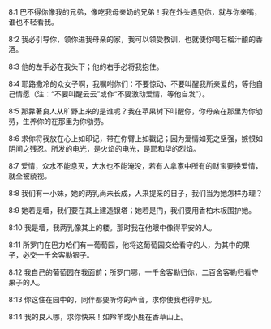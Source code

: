 <a id="1"></a>8:1  巴不得你像我的兄弟，像吃我母亲奶的兄弟！我在外头遇见你，就与你亲嘴，谁也不轻看我。  

<a id="2"></a>8:2  我必引导你，领你进我母亲的家，我可以领受教训，也就使你喝石榴汁酿的香酒。  

<a id="3"></a>8:3  他的左手必在我头下；他的右手必将我抱住。  

<a id="4"></a>8:4  耶路撒冷的众女子啊，我嘱咐你们：不要惊动、不要叫醒我所亲爱的，等他自己情愿（注：“不要叫醒云云”或作“不要激动爱情，等他自发”）。  

<a id="5"></a>8:5  那靠著良人从旷野上来的是谁呢？我在苹果树下叫醒你，你母亲在那里为你劬劳，生养你的在那里为你劬劳。  

<a id="6"></a>8:6  求你将我放在心上如印记，带在你臂上如戳记；因为爱情如死之坚强，嫉恨如阴间之残忍。所发的电光，是火焰的电光，是耶和华的烈焰。  

<a id="7"></a>8:7  爱情，众水不能息灭，大水也不能淹没，若有人拿家中所有的财宝要换爱情，就全被藐视。  

<a id="8"></a>8:8  我们有一小妹，她的两乳尚未长成，人来提亲的日子，我们当为她怎样办理？  

<a id="9"></a>8:9  她若是墙，我们要在其上建造银塔；她若是门，我们要用香柏木板围护她。  

<a id="10"></a>8:10  我是墙，我两乳像其上的楼。那时我在他眼中像得平安的人。  

<a id="11"></a>8:11  所罗门在巴力哈们有一葡萄园，他将这葡萄园交给看守的人，为其中的果子，必交一千舍客勒银子。  

<a id="12"></a>8:12  我自己的葡萄园在我面前；所罗门哪，一千舍客勒归你，二百舍客勒归看守果子的人。  

<a id="13"></a>8:13  你这住在园中的，同伴都要听你的声音，求你使我也得听见。  

<a id="14"></a>8:14  我的良人哪，求你快来！如羚羊或小鹿在香草山上。  
